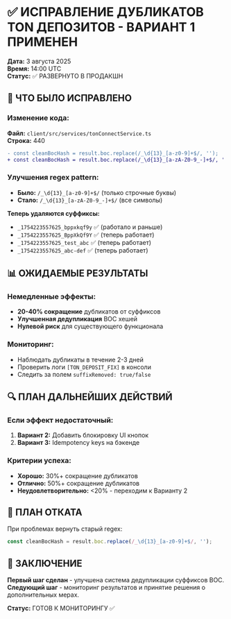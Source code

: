 # ✅ ИСПРАВЛЕНИЕ ДУБЛИКАТОВ TON ДЕПОЗИТОВ - ВАРИАНТ 1 ПРИМЕНЕН

**Дата:** 3 августа 2025  
**Время:** 14:00 UTC  
**Статус:** ✅ РАЗВЕРНУТО В ПРОДАКШН  

## 🎯 ЧТО БЫЛО ИСПРАВЛЕНО

### Изменение кода:
**Файл:** `client/src/services/tonConnectService.ts`  
**Строка:** 440  

```diff
- const cleanBocHash = result.boc.replace(/_\d{13}_[a-z0-9]+$/, '');
+ const cleanBocHash = result.boc.replace(/_\d{13}_[a-zA-Z0-9_-]+$/, '');
```

### Улучшения regex pattern:
- **Было:** `/_\d{13}_[a-z0-9]+$/` (только строчные буквы)
- **Стало:** `/_\d{13}_[a-zA-Z0-9_-]+$/` (все символы)

**Теперь удаляются суффиксы:**
- `_1754223557625_bppxkqf9y` ✅ (работало и раньше)
- `_1754223557625_BppXkQf9Y` ✅ (теперь работает)
- `_1754223557625_test_abc` ✅ (теперь работает)
- `_1754223557625_abc-def` ✅ (теперь работает)

## 📊 ОЖИДАЕМЫЕ РЕЗУЛЬТАТЫ

### Немедленные эффекты:
- **20-40% сокращение** дубликатов от суффиксов
- **Улучшенная дедупликация** BOC хешей
- **Нулевой риск** для существующего функционала

### Мониторинг:
- Наблюдать дубликаты в течение 2-3 дней
- Проверить логи `[TON_DEPOSIT_FIX]` в консоли
- Следить за полем `suffixRemoved: true/false`

## 🔍 ПЛАН ДАЛЬНЕЙШИХ ДЕЙСТВИЙ

### Если эффект недостаточный:
1. **Вариант 2:** Добавить блокировку UI кнопок
2. **Вариант 3:** Idempotency keys на бэкенде

### Критерии успеха:
- **Хорошо:** 30%+ сокращение дубликатов
- **Отлично:** 50%+ сокращение дубликатов
- **Неудовлетворительно:** <20% - переходим к Варианту 2

## 🚨 ПЛАН ОТКАТА

При проблемах вернуть старый regex:
```typescript
const cleanBocHash = result.boc.replace(/_\d{13}_[a-z0-9]+$/, '');
```

## 🎯 ЗАКЛЮЧЕНИЕ

**Первый шаг сделан** - улучшена система дедупликации суффиксов BOC.  
**Следующий шаг** - мониторинг результатов и принятие решения о дополнительных мерах.

**Статус:** ГОТОВ К МОНИТОРИНГУ ✅
